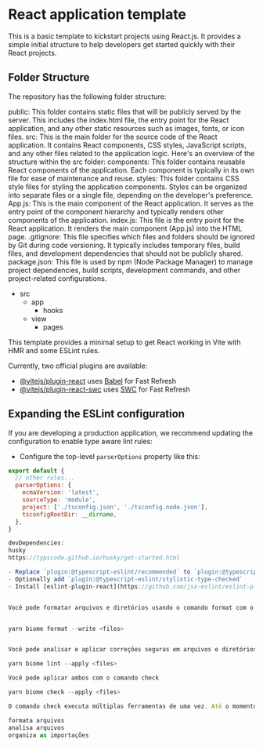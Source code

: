 # React application template

This is a basic template to kickstart projects using React.js. It provides a simple initial structure to help developers get started quickly with their React projects.

## Folder Structure
The repository has the following folder structure:

public: This folder contains static files that will be publicly served by the server. This includes the index.html file, the entry point for the React application, and any other static resources such as images, fonts, or icon files.
src: This is the main folder for the source code of the React application. It contains React components, CSS styles, JavaScript scripts, and any other files related to the application logic. Here's an overview of the structure within the src folder:
components: This folder contains reusable React components of the application. Each component is typically in its own file for ease of maintenance and reuse.
styles: This folder contains CSS style files for styling the application components. Styles can be organized into separate files or a single file, depending on the developer's preference.
App.js: This is the main component of the React application. It serves as the entry point of the component hierarchy and typically renders other components of the application.
index.js: This file is the entry point for the React application. It renders the main component (App.js) into the HTML page.
.gitignore: This file specifies which files and folders should be ignored by Git during code versioning. It typically includes temporary files, build files, and development dependencies that should not be publicly shared.
package.json: This file is used by npm (Node Package Manager) to manage project dependencies, build scripts, development commands, and other project-related configurations.

- src
  - app
    - hooks
  - view
    - pages

This template provides a minimal setup to get React working in Vite with HMR and some ESLint rules.

Currently, two official plugins are available:

- [@vitejs/plugin-react](https://github.com/vitejs/vite-plugin-react/blob/main/packages/plugin-react/README.md) uses [Babel](https://babeljs.io/) for Fast Refresh
- [@vitejs/plugin-react-swc](https://github.com/vitejs/vite-plugin-react-swc) uses [SWC](https://swc.rs/) for Fast Refresh

## Expanding the ESLint configuration

If you are developing a production application, we recommend updating the configuration to enable type aware lint rules:

- Configure the top-level `parserOptions` property like this:

```js
export default {
  // other rules...
  parserOptions: {
    ecmaVersion: 'latest',
    sourceType: 'module',
    project: ['./tsconfig.json', './tsconfig.node.json'],
    tsconfigRootDir: __dirname,
  },
}

devDependencies:
husky
https://typicode.github.io/husky/get-started.html

- Replace `plugin:@typescript-eslint/recommended` to `plugin:@typescript-eslint/recommended-type-checked` or `plugin:@typescript-eslint/strict-type-checked`
- Optionally add `plugin:@typescript-eslint/stylistic-type-checked`
- Install [eslint-plugin-react](https://github.com/jsx-eslint/eslint-plugin-react) and add `plugin:react/recommended` & `plugin:react/jsx-runtime` to the `extends` list


Você pode formatar arquivos e diretórios usando o comando format com o parâmetro --write:


yarn biome format --write <files>


Você pode analisar e aplicar correções seguras em arquivos e diretórios utilizando o comando lint com o parâmetro --apply:

yarn biome lint --apply <files>

Você pode aplicar ambos com o comando check

yarn biome check --apply <files>

O comando check executa múltiplas ferramentas de uma vez. Até o momento, ele:

formata arquivos
analisa arquivos
organiza as importações